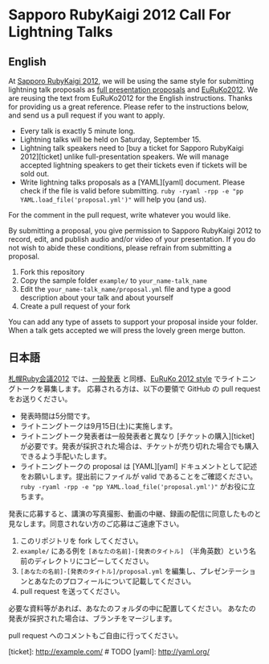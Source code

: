 # Sapporo RubyKaigi 2012 Call For Lightning Talks

## English

At [Sapporo RubyKaigi 2012][sprk2012], we will be using the same style for
submitting lightning talk proposals as [full presentation proposals][sprk2012cfp] and [EuRuKo2012][euruko2012].
We are reusing the text from EuRuKo2012 for the English instructions.
Thanks for providing us a great reference.
Please refer to the instructions below, and send us a pull request if you want to apply.

* Every talk is exactly 5 minute long.
* Lightning talks will be held on Saturday, September 15.
* Lightning talk speakers need to [buy a ticket for Sapporo RubyKaigi 2012][ticket] unlike full-presentation speakers. We will manage accepted lightning speakers to get their tickets even if tickets will be sold out.
* Write lightning talks proposals as a [YAML][yaml] document. Please check if the file is valid before submitting. ```ruby -ryaml -rpp -e "pp YAML.load_file('proposal.yml')"``` will help you (and us).

For the comment in the pull request, write whatever you would like.

By submitting a proposal, you give permission to Sapporo RubyKaigi 2012 to record, edit, and publish audio and/or video of your presentation. If you do not wish to abide these conditions, please refrain from submitting a proposal.

1. Fork this repository
2. Copy the sample folder `example/` to `your_name-talk_name`
3. Edit the `your_name-talk_name/proposal.yml` file and type a good description about your talk and about yourself
4. Create a pull request of your fork

You can add any type of assets to support your proposal inside your folder. When a talk gets accepted we will press the lovely green merge button.

## 日本語

[札幌Ruby会議2012][sprk2012] では、[一般発表][sprk2012cfp] と同様、[EuRuKo 2012 style][euruko2012] でライトニングトークを募集します。
応募される方は、以下の要領で GitHub の pull request をお送りください。

* 発表時間は5分間です。
* ライトニングトークは9月15日(土)に実施します。
* ライトニングトーク発表者は一般発表者と異なり [チケットの購入][ticket] が必要です。発表が採択された場合は、チケットが売り切れた場合でも購入できるよう手配いたします。
* ライトニングトークの proposal は [YAML][yaml] ドキュメントとして記述をお願いします。提出前にファイルが valid であることをご確認ください。```ruby -ryaml -rpp -e "pp YAML.load_file('proposal.yml')"``` がお役に立ちます。

発表に応募すると、講演の写真撮影、動画の中継、録画の配信に同意したものと見なします。同意されない方のご応募はご遠慮下さい。

1. このリポジトリを fork してください。
2. `example/` にある例を `[あなたの名前]-[発表のタイトル]` （半角英数）という名前のディレクトリにコピーしてください。
3. `[あなたの名前]-[発表のタイトル]/proposal.yml` を編集し、プレゼンテーションとあなたのプロフィールについて記載してください。
4. pull request を送ってください。

必要な資料等があれば、あなたのフォルダの中に配置してください。
あなたの発表が採択された場合は、ブランチをマージします。

pull request へのコメントもご自由に行ってください。

  [sprk2012]: http://sapporo.rubykaigi.org/2012
  [euruko2012]: https://github.com/euruko2012/call-for-proposals
  [sprk2012cfp]: https://github.com/sprk2012/sprk2012-cfp
  [ticket]: http://example.com/ # TODO
  [yaml]: http://yaml.org/
